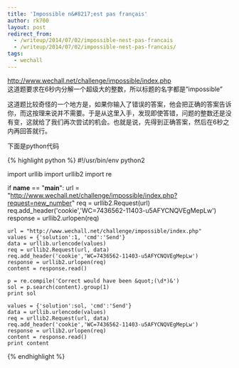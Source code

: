 ```yaml
---
title: 'Impossible n&#8217;est pas français'
author: rk700
layout: post
redirect_from:
  - /writeup/2014/07/02/impossible-nest-pas-francais
  - /writeup/2014/07/02/impossible-nest-pas-francais/
tags:
  - wechall
---
```

<http://www.wechall.net/challenge/impossible/index.php>  
这道题要求在6秒内分解一个超级大的整数，所以标题的名字都是&#8221;impossible&#8221;

这道题比较奇怪的一个地方是，如果你输入了错误的答案，他会把正确的答案告诉你，而这按理来说并不需要。于是从这里入手，发现即使答错，问题的整数还是没有变，这就给了我们再次尝试的机会。也就是说，先得到正确答案，然后在6秒之内再回答就行。

下面是python代码

{% highlight python %}
#!/usr/bin/env python2

import urllib
import urllib2
import re

if __name__ == "__main__":
    url = "http://www.wechall.net/challenge/impossible/index.php?request=new_number"
    req = urllib2.Request(url)
    req.add_header('cookie','WC=7436562-11403-u5AFYCNQVEgMepLw')
    response = urllib2.urlopen(req)

    url = "http://www.wechall.net/challenge/impossible/index.php"
    values = {'solution':1, 'cmd':'Send'}
    data = urllib.urlencode(values)
    req = urllib2.Request(url, data)
    req.add_header('cookie','WC=7436562-11403-u5AFYCNQVEgMepLw')
    response = urllib2.urlopen(req)
    content = response.read()
    
    p = re.compile('Correct would have been &quot;(\d*)&')
    sol = p.search(content).group(1)
    print sol

    values = {'solution':sol, 'cmd':'Send'}
    data = urllib.urlencode(values)
    req = urllib2.Request(url, data)
    req.add_header('cookie','WC=7436562-11403-u5AFYCNQVEgMepLw')
    response = urllib2.urlopen(req)
    content = response.read()
    print content
{% endhighlight %}
